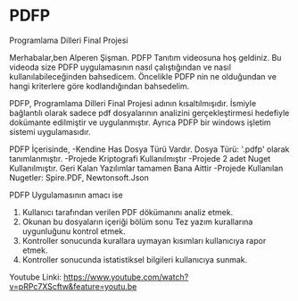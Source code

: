 # PDFP
Programlama Dilleri Final Projesi

Merhabalar,ben Alperen Şişman. PDFP Tanıtım videosuna hoş geldiniz. 
Bu videoda size PDFP uygulamasının nasıl çalıştığından ve nasıl
 kullanılabileceğinden bahsedicem.
Öncelikle PDFP nin ne olduğundan ve hangi kriterlere göre kodlandığından bahsedelim.

PDFP, Programlama Dilleri Final Projesi adının kısaltılmışıdır. 
İsmiyle bağlantılı olarak sadece pdf dosyalarının analizini gerçekleştirmesi 
hedefiyle dokümante edilmiştir ve 
uygulanmıştır. Ayrıca PDFP bir windows işletim sistemi uygulamasıdır.

PDFP İçerisinde,
-Kendine Has Dosya Türü Vardır. Dosya Türü: '.pdfp' olarak tanımlanmıştır.
-Projede Kriptografi Kullanılmıştır
-Projede 2 adet Nuget Kullanılmıştır. Geri Kalan Yazılımlar tamamen Bana Aittir
-Projede Kullanılan Nugetler: Spire.PDF, Newtonsoft.Json

PDFP Uygulamasının amacı ise
1) Kullanıcı tarafından verilen PDF dökümanını analiz etmek.
2) Okunan bu dosyaların içeriği bölüm sonu Tez yazım kurallarına uygunluğunu kontrol etmek.
3) Kontroller sonucunda kurallara uymayan kısımları kullanıcıya rapor etmek.
3) Kontroller sonucunda istatistiksel bilgileri kullanıcıya sunmak.

Youtube Linki: https://www.youtube.com/watch?v=pRPc7XScftw&feature=youtu.be
